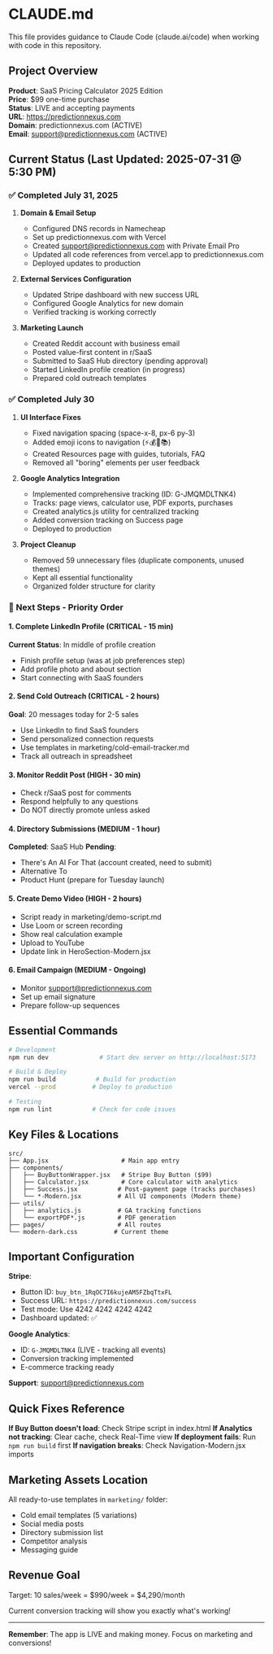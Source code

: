 # CLAUDE.md

This file provides guidance to Claude Code (claude.ai/code) when working with code in this repository.

## Project Overview

**Product**: SaaS Pricing Calculator 2025 Edition  
**Price**: $99 one-time purchase  
**Status**: LIVE and accepting payments  
**URL**: https://predictionnexus.com  
**Domain**: predictionnexus.com (ACTIVE)  
**Email**: support@predictionnexus.com (ACTIVE)

## Current Status (Last Updated: 2025-07-31 @ 5:30 PM)

### ✅ Completed July 31, 2025
1. **Domain & Email Setup**
   - Configured DNS records in Namecheap
   - Set up predictionnexus.com with Vercel
   - Created support@predictionnexus.com with Private Email Pro
   - Updated all code references from vercel.app to predictionnexus.com
   - Deployed updates to production

2. **External Services Configuration**
   - Updated Stripe dashboard with new success URL
   - Configured Google Analytics for new domain
   - Verified tracking is working correctly

3. **Marketing Launch**
   - Created Reddit account with business email
   - Posted value-first content in r/SaaS
   - Submitted to SaaS Hub directory (pending approval)
   - Started LinkedIn profile creation (in progress)
   - Prepared cold outreach templates

### ✅ Completed July 30
1. **UI Interface Fixes**
   - Fixed navigation spacing (space-x-8, px-6 py-3)
   - Added emoji icons to navigation (⚡💰🧮📚)
   - Created Resources page with guides, tutorials, FAQ
   - Removed all "boring" elements per user feedback

2. **Google Analytics Integration** 
   - Implemented comprehensive tracking (ID: G-JMQMDLTNK4)
   - Tracks: page views, calculator use, PDF exports, purchases
   - Created analytics.js utility for centralized tracking
   - Added conversion tracking on Success page
   - Deployed to production

3. **Project Cleanup**
   - Removed 59 unnecessary files (duplicate components, unused themes)
   - Kept all essential functionality
   - Organized folder structure for clarity

### 🚀 Next Steps - Priority Order

#### 1. **Complete LinkedIn Profile** (CRITICAL - 15 min)
**Current Status**: In middle of profile creation
- Finish profile setup (was at job preferences step)
- Add profile photo and about section
- Start connecting with SaaS founders

#### 2. **Send Cold Outreach** (CRITICAL - 2 hours)
**Goal**: 20 messages today for 2-5 sales
- Use LinkedIn to find SaaS founders
- Send personalized connection requests
- Use templates in marketing/cold-email-tracker.md
- Track all outreach in spreadsheet

#### 3. **Monitor Reddit Post** (HIGH - 30 min)
- Check r/SaaS post for comments
- Respond helpfully to any questions
- Do NOT directly promote unless asked

#### 4. **Directory Submissions** (MEDIUM - 1 hour)
**Completed**: SaaS Hub
**Pending**: 
- There's An AI For That (account created, need to submit)
- Alternative To
- Product Hunt (prepare for Tuesday launch)

#### 5. **Create Demo Video** (HIGH - 2 hours)
- Script ready in marketing/demo-script.md
- Use Loom or screen recording
- Show real calculation example
- Upload to YouTube
- Update link in HeroSection-Modern.jsx

#### 6. **Email Campaign** (MEDIUM - Ongoing)
- Monitor support@predictionnexus.com
- Set up email signature
- Prepare follow-up sequences

## Essential Commands

```bash
# Development
npm run dev              # Start dev server on http://localhost:5173

# Build & Deploy
npm run build           # Build for production
vercel --prod          # Deploy to production

# Testing
npm run lint           # Check for code issues
```

## Key Files & Locations

```
src/
├── App.jsx                    # Main app entry
├── components/
│   ├── BuyButtonWrapper.jsx   # Stripe Buy Button ($99)
│   ├── Calculator.jsx         # Core calculator with analytics
│   ├── Success.jsx           # Post-payment page (tracks purchases)
│   └── *-Modern.jsx          # All UI components (Modern theme)
├── utils/
│   ├── analytics.js          # GA tracking functions
│   └── exportPDF*.js         # PDF generation
├── pages/                    # All routes
└── modern-dark.css          # Current theme
```

## Important Configuration

**Stripe**:
- Button ID: `buy_btn_1RqOC7I6kujeAM5FZbqTtxFL`
- Success URL: `https://predictionnexus.com/success`
- Test mode: Use 4242 4242 4242 4242
- Dashboard updated: ✅

**Google Analytics**:
- ID: `G-JMQMDLTNK4` (LIVE - tracking all events)
- Conversion tracking implemented
- E-commerce tracking ready

**Support**: support@predictionnexus.com

## Quick Fixes Reference

**If Buy Button doesn't load**: Check Stripe script in index.html
**If Analytics not tracking**: Clear cache, check Real-Time view
**If deployment fails**: Run `npm run build` first
**If navigation breaks**: Check Navigation-Modern.jsx imports

## Marketing Assets Location

All ready-to-use templates in `marketing/` folder:
- Cold email templates (5 variations)
- Social media posts
- Directory submission list
- Competitor analysis
- Messaging guide

## Revenue Goal

Target: 10 sales/week = $990/week = $4,290/month

Current conversion tracking will show you exactly what's working!

---

**Remember**: The app is LIVE and making money. Focus on marketing and conversions!